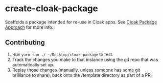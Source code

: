 # create-cloak-package

Scaffolds a package intended for re-use in Cloak apps.  See [Cloak Package Approach](https://bukwild.slab.com/posts/cloak-package-approach-arp4lcrr) for more info.

## Contributing

1. Run `yarn sao ./ ~/Desktop/cloak-package` to test.
2. Track the changes you make to that instance using the git repo that was automatically set up.
3. Replay those changes (manually, unless someone has some git brilliance to share), back onto the /template directory as part of a PR.
